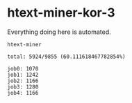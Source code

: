 # htext-miner-kor-3

Everything doing here is automated.

```
htext-miner

total: 5924/9855 (60.111618467782854%)

job0: 1070
job1: 1242
job2: 1166
job3: 1280
job4: 1166
```